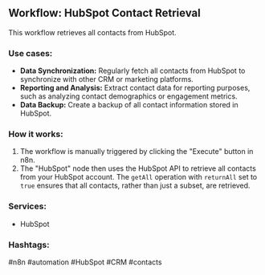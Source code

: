 ## Workflow: HubSpot Contact Retrieval

This workflow retrieves all contacts from HubSpot.

### Use cases:

*   **Data Synchronization:** Regularly fetch all contacts from HubSpot to synchronize with other CRM or marketing platforms.
*   **Reporting and Analysis:** Extract contact data for reporting purposes, such as analyzing contact demographics or engagement metrics.
*   **Data Backup:** Create a backup of all contact information stored in HubSpot.

### How it works:

1.  The workflow is manually triggered by clicking the "Execute" button in n8n.
2.  The "HubSpot" node then uses the HubSpot API to retrieve all contacts from your HubSpot account. The `getAll` operation with `returnAll` set to `true` ensures that all contacts, rather than just a subset, are retrieved.

### Services:

*   HubSpot

### Hashtags:

#n8n #automation #HubSpot #CRM #contacts
